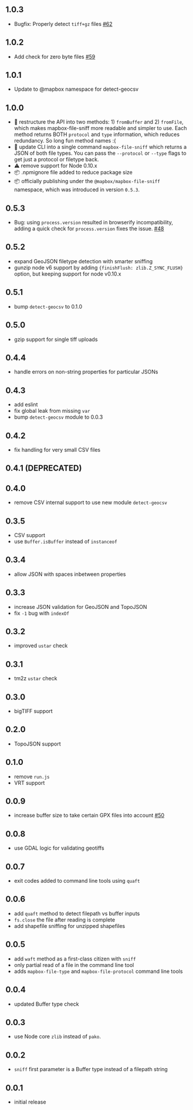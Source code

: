 ## 1.0.3

- Bugfix: Properly detect `tiff+gz` files [#62](https://github.com/mapbox/mapbox-file-sniff/pull/62)

## 1.0.2

- Add check for zero byte files [#59](https://github.com/mapbox/mapbox-file-sniff/issues/59)

## 1.0.1

- Update to @mapbox namespace for detect-geocsv

## 1.0.0

- :tada: restructure the API into two methods: 1) `fromBuffer` and 2) `fromFile`, which makes mapbox-file-sniff more readable and simpler to use. Each method returns BOTH `protocol` and `type` information, which reduces redundancy. So long fun method names :(
- :tada: update CLI into a single command `mapbox-file-sniff` which returns a JSON of both file types. You can pass the `--protocol` or `--type` flags to get just a protocol or filetype back.
- :warning: remove support for Node 0.10.x
- :package: .npmignore file added to reduce package size
- :package: officially publishing under the `@mapbox/mapbox-file-sniff` namespace, which was introduced in version `0.5.3`.

## 0.5.3

- Bug: using `process.version` resulted in browserify incompatibility, adding a quick check for `process.version` fixes the issue. [#48](https://github.com/mapbox/mapbox-file-sniff/issues/48)

## 0.5.2

- expand GeoJSON filetype detection with smarter sniffing
- gunzip node v6 support by adding `{finishFlush: zlib.Z_SYNC_FLUSH}` option, but keeping support for node v0.10.x

## 0.5.1

- bump `detect-geocsv` to 0.1.0

## 0.5.0

- gzip support for single tiff uploads

## 0.4.4

- handle errors on non-string properties for particular JSONs

## 0.4.3

- add eslint
- fix global leak from missing `var`
- bump `detect-geocsv` module to 0.0.3

## 0.4.2

- fix handling for very small CSV files

## 0.4.1 (DEPRECATED)

## 0.4.0

- remove CSV internal support to use new module `detect-geocsv`

## 0.3.5

- CSV support
- use `Buffer.isBuffer` instead of `instanceof`

## 0.3.4

- allow JSON with spaces inbetween properties

## 0.3.3

- increase JSON validation for GeoJSON and TopoJSON
- fix `-1` bug with `indexOf`

## 0.3.2

- improved `ustar` check

## 0.3.1

- tm2z `ustar` check

## 0.3.0

- bigTIFF support

## 0.2.0

- TopoJSON support

## 0.1.0

- remove `run.js`
- VRT support

## 0.0.9

- increase buffer size to take certain GPX files into account [#50](https://github.com/mapbox/mapnik-omnivore/issues/50)

## 0.0.8

- use GDAL logic for validating geotiffs

## 0.0.7

- exit codes added to command line tools using `quaft`

## 0.0.6

- add `quaft` method to detect filepath vs buffer inputs
- `fs.close` the file after reading is complete
- add shapefile sniffing for unzipped shapefiles

## 0.0.5

- add `waft` method as a first-class citizen with `sniff`
- only partial read of a file in the command line tool
- adds `mapbox-file-type` and `mapbox-file-protocol` command line tools

## 0.0.4

- updated Buffer type check

## 0.0.3

- use Node core `zlib` instead of `pako`.

## 0.0.2

- `sniff` first parameter is a Buffer type instead of a filepath string

## 0.0.1

- initial release
